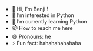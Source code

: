 - 👋 Hi, I’m Benji !
- 👀 I’m interested in Python
- 🌱 I’m currently learning Python
- 📫 How to reach me here
- 😄 Pronouns: he
- ⚡ Fun fact: hahahahahahaha
